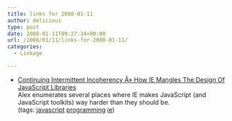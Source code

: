 ```yaml
---
title: links for 2008-01-11
author: delicious
type: post
date: 2008-01-11T09:27:34+00:00
url: /2008/01/11/links-for-2008-01-11/
categories:
  - Linkage

---
```

  * <div>
      <a href="http://alex.dojotoolkit.org/?p=644">Continuing Intermittent Incoherency Â» How IE Mangles The Design Of JavaScript Libraries</a>
    </div>
    
    <div>
      Alex enumerates several places where IE makes JavaScript (and JavaScript toolkits) way harder than they should be.
    </div>
    
    <div>
      (tags: <a href="http://del.icio.us/tazzzzz/javascript">javascript</a> <a href="http://del.icio.us/tazzzzz/programming">programming</a> <a href="http://del.icio.us/tazzzzz/ie">ie</a>)
    </div>